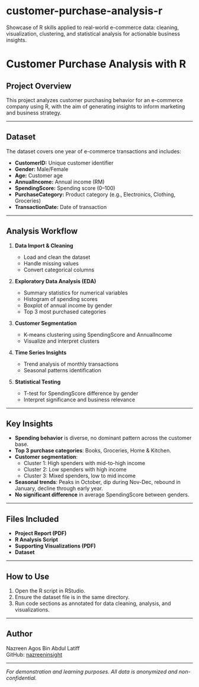 # customer-purchase-analysis-r
Showcase of R skills applied to real-world e-commerce data: cleaning, visualization, clustering, and statistical analysis for actionable business insights.

# Customer Purchase Analysis with R

## Project Overview

This project analyzes customer purchasing behavior for an e-commerce company using R, with the aim of generating insights to inform marketing and business strategy.

---

## Dataset

The dataset covers one year of e-commerce transactions and includes:
- **CustomerID:** Unique customer identifier
- **Gender:** Male/Female
- **Age:** Customer age
- **AnnualIncome:** Annual income (RM)
- **SpendingScore:** Spending score (0–100)
- **PurchaseCategory:** Product category (e.g., Electronics, Clothing, Groceries)
- **TransactionDate:** Date of transaction

---

## Analysis Workflow

1. **Data Import & Cleaning**
    - Load and clean the dataset
    - Handle missing values
    - Convert categorical columns

2. **Exploratory Data Analysis (EDA)**
    - Summary statistics for numerical variables
    - Histogram of spending scores
    - Boxplot of annual income by gender
    - Top 3 most purchased categories

3. **Customer Segmentation**
    - K-means clustering using SpendingScore and AnnualIncome
    - Visualize and interpret clusters

4. **Time Series Insights**
    - Trend analysis of monthly transactions
    - Seasonal patterns identification

5. **Statistical Testing**
    - T-test for SpendingScore difference by gender
    - Interpret significance and business relevance

---

## Key Insights

- **Spending behavior** is diverse, no dominant pattern across the customer base.
- **Top 3 purchase categories**: Books, Groceries, Home & Kitchen.
- **Customer segmentation**:
    - Cluster 1: High spenders with mid-to-high income
    - Cluster 2: Low spenders with high income
    - Cluster 3: Mixed spenders, low to mid income
- **Seasonal trends**: Peaks in October, dip during Nov-Dec, rebound in January, decline through early year.
- **No significant difference** in average SpendingScore between genders.

---

## Files Included

- **Project Report (PDF)**
- **R Analysis Script**
- **Supporting Visualizations (PDF)**
- **Dataset** 

---

## How to Use

1. Open the R script in RStudio.
2. Ensure the dataset file is in the same directory.
3. Run code sections as annotated for data cleaning, analysis, and visualizations.

---

## Author

Nazreen Agos Bin Abdul Latiff  
GitHub: [nazreeninsight](https://github.com/nazreeninsight)

---

*For demonstration and learning purposes. All data is anonymized and non-confidential.*
